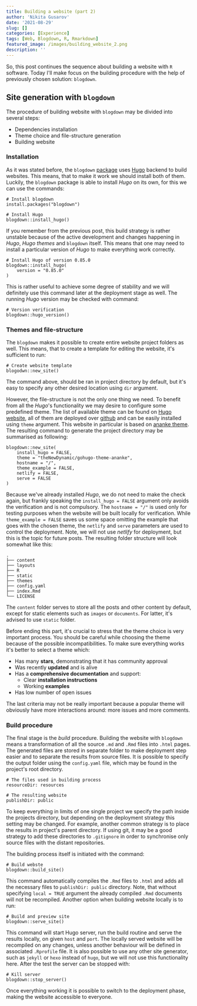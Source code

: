 ```yaml
---
title: Building a website (part 2)
author: 'Nikita Gusarov'
date: '2021-08-29'
slug: []
categories: [Experience]
tags: [Web, Blogdown, R, Rmarkdown]
featured_image: /images/building_website_2.png
description: ''
---
```




So, this post continues the sequence about building a website with `R` software. 
Today I'll make focus on the building procedure with the help of previously chosen solution: `blogdown`.

## Site generation with `blogdown`

The procedure of building website with `blogdown` may be divided into several steps: 

* Dependencies installation
* Theme choice and file-structure generation
* Building website

### Installation

As it was stated before, the `blogdown` [package](https://bookdown.org/yihui/blogdown/) uses [Hugo](https://gohugo.io/) backend to build websites. 
This means, that to make it work we should install both of them. 
Luckily, the `blogdown` package is able to install *Hugo* on its own, for this we can use the commands: 

```
# Install blogdown
install.packages("blogdown")

# Install Hugo
blogdown::install_hugo()
```

If you remember from the previous post, this build strategy is rather unstable because of the active development and changes happening in *Hugo*, *Hugo themes* and `blogdown` itself. 
This means that one may need to install a particular version of *Hugo* to make everything work correctly. 

```
# Install Hugo of version 0.85.0
blogdown::install_hugo(
    version = "0.85.0"
)
```

This is rather useful to achieve some degree of stability and we will definitely use this command later at the deployment stage as well. 
The running *Hugo* version may be checked with command:

```
# Version verification
blogdown::hugo_version()
```

### Themes and file-structure

The `blogdown` makes it possible to create entire website project folders as well. 
This means, that to create a template for editing the website, it's sufficient to run:

```
# Create website template
blogodwn::new_site()
```

The command above, should be ran in project directory by default, but it's easy to specify any other desired location using `dir` argument. 

However, the file-structure is not the only one thing we need. 
To benefit from all the *Hugo*'s functionality we may desire to configure some predefined theme. 
The list of available theme can be found on [Hugo website](https://themes.gohugo.io/), all of them are deployed over [github](https://github.com) and can be easily installed using `theme` argument. 
This website in particular is based on [ananke theme](https://github.com/theNewDynamic/gohugo-theme-ananke).
The resulting command to generate the project directory may be summarised as following:

```
blogdown::new_site(
    install_hugo = FALSE,
    theme = "theNewDynamic/gohugo-theme-ananke",
    hostname = "/",
    theme_example = FALSE,
    netlify = FALSE,
    serve = FALSE
)
```

Because we've already installed *Hugo*, we do not need to make the check again, but frankly speaking the `install_hugo = FALSE` argument only avoids the verification and is not compulsory. 
The `hostname = "/"` is used only for testing purposes when the website will be built locally for verification. 
While `theme_example = FALSE` saves us some space omitting the example that goes with the chosen theme, the `netlify` and `serve` parameters are used to control the deployment. 
Note, we will not use *netlify* for deployment, but this is the topic for future posts. 
The resulting folder structure will look somewhat like this:

```
.
├── content
├── layouts
├── R
├── static
├── themes
├── config.yaml
├── index.Rmd
└── LICENSE
```

The `content` folder serves to store all the posts and other content by default, except for static elements such as `images` or `documents`. 
For latter, it's advised to use `static` folder. 

Before ending this part, it's crucial to stress that the theme choice is very important process. 
You should be careful while choosing the theme because of the possible incompatibilities. 
To make sure everything works it's better to select a theme which:

* Has many **stars**, demonstrating that it has community approval
* Was recently **updated** and is alive
* Has a **comprehensive documentation** and support:
    - Clear **installation instructions**
    - Working **examples**
* Has low number of open issues

The last criteria may not be really important because a popular theme will obviously have more interactions around: more issues and more comments.

### Build procedure

The final stage is the *build* procedure. 
Building the website with `blogdown` means a transformation of all the source `.md` and `.Rmd` files into `.html` pages. 
The generated files are stored in separate folder to make deployment step easier and to separate the results from source files. 
It is possible to specify the output folder using the `config.yaml` file, which may be found in the project's root directory. 

```
# The files used in building process
resourceDir: resources

# The resulting website
publishDir: public
```

To keep everything in limits of one single project we specify the path inside the projects directory, but depending on the deployment strategy this setting may be changed. 
For example, another common strategy is to place the results in project's parent directory. 
If using git, it may be a good strategy to add these directories to `.gitignore` in order to synchronise only source files with the distant repositories. 

The building process itself is initiated with the command:

```
# Build webste
blogdown::build_site()
```

This command automatically compiles the `.Rmd` files to `.html` and adds all the necessary files to `publishDir: public` directory. 
Note, that without specifying `local = TRUE` argument the already compiled `.Rmd` documents will not be recompiled. 
Another option when building website locally is to run: 

```
# Build and preview site
blogdown::serve_site()
```

This command will start Hugo server, run the build routine and serve the results locally, on given `host` and `port`. 
The locally served website will be recompiled on any changes, unless another behaviour will be defined in associated `.Rprofile` file. 
It is also possible to use any other site generator, such as `jekyll` or `hexo` instead of `hugo`, but we will not use this functionality here.
After the test the server can be stopped with:

```
# Kill server
blogdown::stop_server()
```

Once everything working it is possible to switch to the deployment phase, making the website accessible to everyone. 